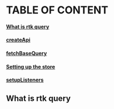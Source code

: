 # TABLE OF CONTENT
#### [What is rtk query]("https://github.com/goodmanfreeman/RTK-query-summary/blob/test/README.md##table-of-content")
#### [createApi]()
#### [fetchBaseQuery]()
#### [Setting up the store]()
#### [setupListeners]()


## What is rtk query
